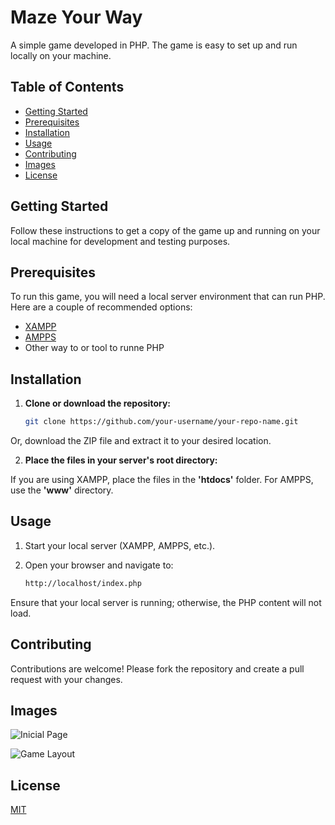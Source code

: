 
# Maze Your Way

A simple game developed in PHP. The game is easy to set up and run locally on your machine.

## Table of Contents

- [Getting Started](#getting-started)
- [Prerequisites](#prerequisites)
- [Installation](#installation)
- [Usage](#usage)
- [Contributing](#contributing)
- [Images](#images)
- [License](#license)
## Getting Started

Follow these instructions to get a copy of the game up and running on your local machine for development and testing purposes.

## Prerequisites

To run this game, you will need a local server environment that can run PHP. Here are a couple of recommended options:

- [XAMPP](https://www.apachefriends.org/index.html)
- [AMPPS](https://ampps.com/)
- Other way to or tool to runne PHP

## Installation

1. **Clone or download the repository:**

   ```bash
   git clone https://github.com/your-username/your-repo-name.git

Or, download the ZIP file and extract it to your desired location.

2. **Place the files in your server's root directory:**

If you are using XAMPP, place the files in the **'htdocs'** folder. For AMPPS, use the **'www'** directory.

## Usage

1. Start your local server (XAMPP, AMPPS, etc.).

2. Open your browser and navigate to:

   ```bash
   http://localhost/index.php

Ensure that your local server is running; otherwise, the PHP content will not load.

## Contributing
Contributions are welcome! Please fork the repository and create a pull request with your changes.

## Images

![Inicial Page](Maze_FisrtPage.png) 


![Game Layout](Maze_Game_Layout.png) 

## License

[MIT](https://choosealicense.com/licenses/mit/)


